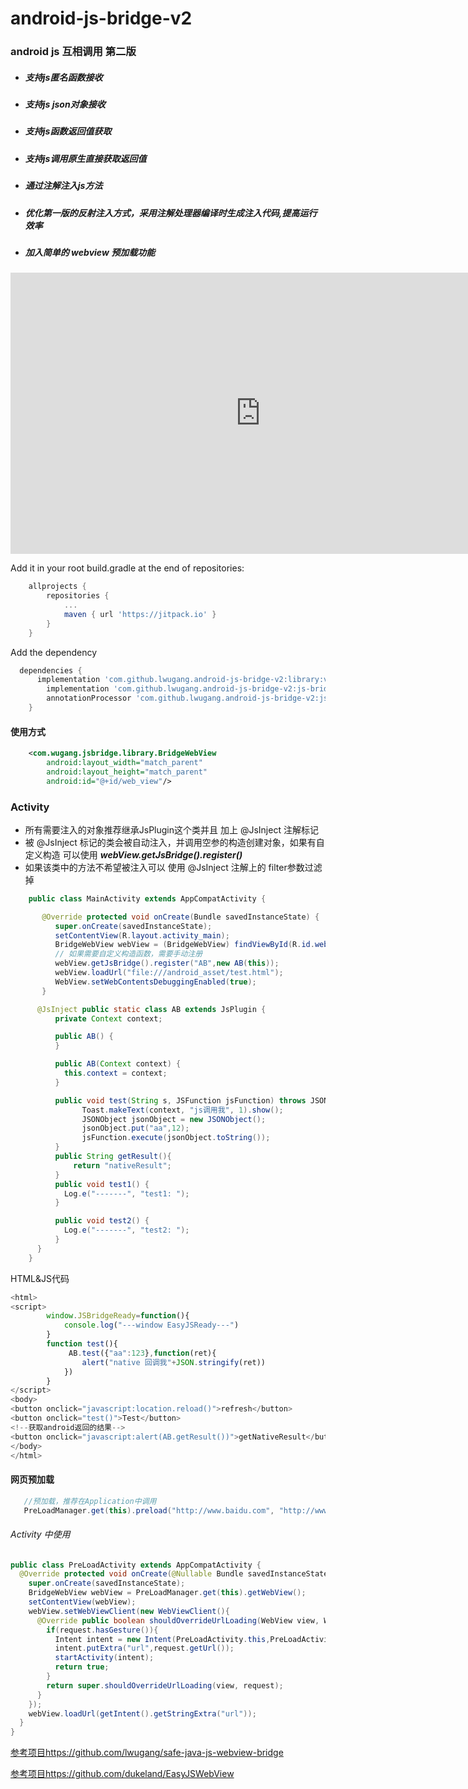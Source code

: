 # android-js-bridge-v2
### android js 互相调用 第二版
- ##### 支持js匿名函数接收
- ##### 支持js json对象接收
- ##### 支持js函数返回值获取
- ##### 支持js调用原生直接获取返回值
- ##### 通过注解注入js方法
- ##### 优化第一版的反射注入方式，采用注解处理器编译时生成注入代码,提高运行效率
- ##### 加入简单的 webview 预加载功能

<iframe
    height=450
    width=800
    src="https://github.com/lwugang/android-js-bridge-v2/blob/master/device-2018-07-05-112940.mp4"
    frameborder=0
    allowfullscreen>
</iframe>

Add it in your root build.gradle at the end of repositories:
~~~gradle
	allprojects {
		repositories {
			...
			maven { url 'https://jitpack.io' }
		}
	}
~~~

Add the dependency
~~~gradle
  dependencies {
      implementation 'com.github.lwugang.android-js-bridge-v2:library:v2.0.3'
	    implementation 'com.github.lwugang.android-js-bridge-v2:js-bridge-anno:v2.0.3'
	    annotationProcessor 'com.github.lwugang.android-js-bridge-v2:js-bridge-compiler:v2.0.3'
	}

~~~

#### 使用方式
~~~xml
	<com.wugang.jsbridge.library.BridgeWebView
        android:layout_width="match_parent"
        android:layout_height="match_parent"
        android:id="@+id/web_view"/>
~~~
### Activity
-  所有需要注入的对象推荐继承JsPlugin这个类并且 加上 @JsInject 注解标记
- 被 @JsInject 标记的类会被自动注入，并调用空参的构造创建对象，如果有自定义构造 可以使用 ***webView.getJsBridge().register()***
- 如果该类中的方法不希望被注入可以 使用 @JsInject 注解上的 filter参数过滤掉
~~~java
    public class MainActivity extends AppCompatActivity {

       @Override protected void onCreate(Bundle savedInstanceState) {
          super.onCreate(savedInstanceState);
          setContentView(R.layout.activity_main);
          BridgeWebView webView = (BridgeWebView) findViewById(R.id.web_view);
          // 如果需要自定义构造函数，需要手动注册
          webView.getJsBridge().register("AB",new AB(this));
          webView.loadUrl("file:///android_asset/test.html");
          WebView.setWebContentsDebuggingEnabled(true);
       }

      @JsInject public static class AB extends JsPlugin {
          private Context context;

          public AB() {
          }

          public AB(Context context) {
            this.context = context;
          }

          public void test(String s, JSFunction jsFunction) throws JSONException {
                Toast.makeText(context, "js调用我", 1).show();
                JSONObject jsonObject = new JSONObject();
                jsonObject.put("aa",12);
                jsFunction.execute(jsonObject.toString());
          }
          public String getResult(){
              return "nativeResult";
          }
          public void test1() {
            Log.e("-------", "test1: ");
          }

          public void test2() {
            Log.e("-------", "test2: ");
          }
      }
    }
~~~
HTML&JS代码
~~~js
<html>
<script>
        window.JSBridgeReady=function(){
            console.log("---window EasyJSReady---")
        }
        function test(){
             AB.test({"aa":123},function(ret){
                alert("native 回调我"+JSON.stringify(ret))
            })
        }
</script>
<body>
<button onclick="javascript:location.reload()">refresh</button>
<button onclick="test()">Test</button>
<!--获取android返回的结果-->
<button onclick="javascript:alert(AB.getResult())">getNativeResult</button>
</body>
</html>
~~~
#### 网页预加载
~~~java
   //预加载，推荐在Application中调用
   PreLoadManager.get(this).preload("http://www.baidu.com", "http://www.youku.com");
~~~
###### Activity 中使用
~~~java
public class PreLoadActivity extends AppCompatActivity {
  @Override protected void onCreate(@Nullable Bundle savedInstanceState) {
    super.onCreate(savedInstanceState);
    BridgeWebView webView = PreLoadManager.get(this).getWebView();
    setContentView(webView);
    webView.setWebViewClient(new WebViewClient(){
      @Override public boolean shouldOverrideUrlLoading(WebView view, WebResourceRequest request) {
        if(request.hasGesture()){
          Intent intent = new Intent(PreLoadActivity.this,PreLoadActivity.class);
          intent.putExtra("url",request.getUrl());
          startActivity(intent);
          return true;
        }
        return super.shouldOverrideUrlLoading(view, request);
      }
    });
    webView.loadUrl(getIntent().getStringExtra("url"));
  }
}
~~~

[参考项目https://github.com/lwugang/safe-java-js-webview-bridge](https://github.com/lwugang/safe-java-js-webview-bridge)

[参考项目https://github.com/dukeland/EasyJSWebView](https://github.com/dukeland/EasyJSWebView)
